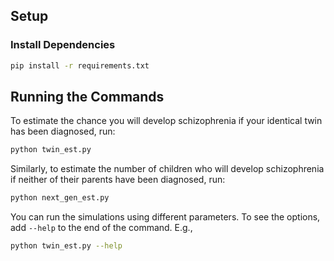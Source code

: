 ## Setup

### Install Dependencies

```bash
pip install -r requirements.txt
```

## Running the Commands

To estimate the chance you will develop schizophrenia if your identical twin has been diagnosed, run:
```bash
python twin_est.py
```
Similarly, to estimate the number of children who will develop schizophrenia if neither of their parents have been diagnosed, run:
```bash
python next_gen_est.py
```
You can run the simulations using different parameters. To see the options, add `--help` to the end of the command. E.g.,
```bash
python twin_est.py --help
```